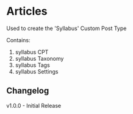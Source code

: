 # Articles

Used to create the 'Syllabus' Custom Post Type

Contains:

1. syllabus CPT
1. syllabus Taxonomy
1. syllabus Tags
1. syllabus Settings

## Changelog

v1.0.0 - Initial Release